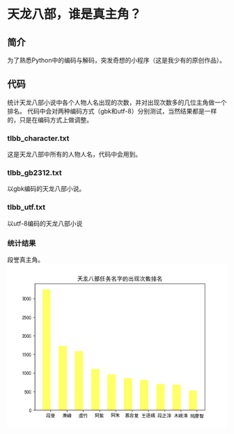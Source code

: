 # 天龙八部，谁是真主角？
## 简介
为了熟悉Python中的编码与解码，突发奇想的小程序（这是我少有的原创作品）。
## 代码
统计天龙八部小说中各个人物人名出现的次数，并对出现次数多的几位主角做一个排名。
代码中会对两种编码方式（gbk和utf-8）分别测试，当然结果都是一样的，只是在编码方式上做调整。
### tlbb_character.txt
这是天龙八部中所有的人物人名，代码中会用到。
### tlbb_gb2312.txt
以gbk编码的天龙八部小说。
### tlbb_utf.txt
以utf-8编码的天龙八部小说
### 统计结果
段誉真主角。
<img src='statistics.png'>